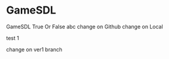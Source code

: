 # GameSDL

GameSDL
True Or False
abc
change on Github
change on Local

test 1

change on ver1 branch
